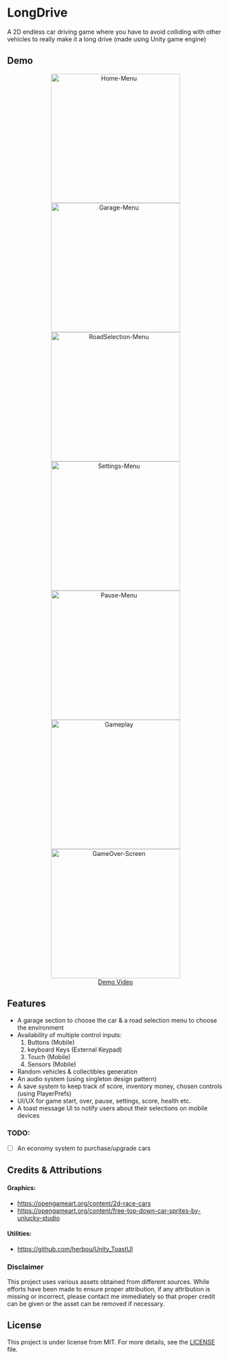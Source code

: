 # LongDrive

A 2D endless car driving game where you have to avoid colliding with other vehicles to really make it
a long drive (made using Unity game engine)

## Demo

[//]: # ([Download from itch.io]&#40;https://kharva.itch.io/helix-jump&#41;)

<div align="center">
  <img src="README-Resources/Home-Menu.png" alt="Home-Menu" height="300px">
  <img src="README-Resources/Garage-Menu.png" alt="Garage-Menu" height="300px">
  <img src="README-Resources/RoadSelection-Menu.png" alt="RoadSelection-Menu" height="300px">
  <img src="README-Resources/Settings-Menu.png" alt="Settings-Menu" height="300px">
  <img src="README-Resources/Pause-Menu.png" alt="Pause-Menu" height="300px">
  <img src="README-Resources/Gameplay.png" alt="Gameplay" height="300px">
  <img src="README-Resources/GameOver-Screen.png" alt="GameOver-Screen" height="300px">
</div>
<div align="center">
  <a href="https://youtu.be/5WXNAoNZvwg" target="_blank">Demo Video</a>
</div>

[//]: # (https://user-images.githubusercontent.com/42877499/145081422-d29a8b6e-bc0c-45b3-88fa-059ba84e573f.mp4)

[//]: # (https://user-images.githubusercontent.com/42877499/145082947-3083b4dd-4243-4ea3-acca-5bfad5343fc3.mp4)

## Features

- A garage section to choose the car & a road selection menu to choose the environment
- Availability of multiple control inputs:
  1. Buttons (Mobile)
  2. keyboard Keys (External Keypad)
  3. Touch (Mobile)
  4. Sensors (Mobile)
- Random vehicles & collectibles generation
- An audio system (using singleton design pattern)
- A save system to keep track of score, inventory money, chosen controls (using PlayerPrefs)
- UI/UX for game start, over, pause, settings, score, health etc.
- A toast message UI to notify users about their selections on mobile devices

### TODO:

- [ ] An economy system to purchase/upgrade cars

## Credits & Attributions

#### Graphics:

- https://opengameart.org/content/2d-race-cars
- https://opengameart.org/content/free-top-down-car-sprites-by-unlucky-studio

#### Utilities:

- https://github.com/herbou/Unity_ToastUI

### Disclaimer

This project uses various assets obtained from different sources. While efforts have been made to ensure proper attribution, if any attribution is missing or incorrect, please contact me immediately so that proper credit can be given or the asset can be removed if necessary.

## License

This project is under license from MIT. For more details, see the [LICENSE](LICENSE) file.


